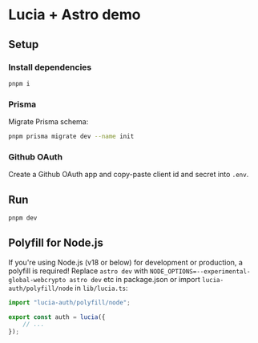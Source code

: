 # Lucia + Astro demo

## Setup

### Install dependencies

```bash
pnpm i
```

### Prisma

Migrate Prisma schema:

```bash
pnpm prisma migrate dev --name init
```

### Github OAuth

Create a Github OAuth app and copy-paste client id and secret into `.env`.

## Run

```bash
pnpm dev
```

## Polyfill for Node.js

If you're using Node.js (v18 or below) for development or production, a polyfill is required! Replace `astro dev` with `NODE_OPTIONS=--experimental-global-webcrypto astro dev` etc in package.json or import `lucia-auth/polyfill/node` in `lib/lucia.ts`:

```ts
import "lucia-auth/polyfill/node";

export const auth = lucia({
	// ...
});
```
